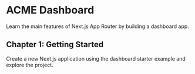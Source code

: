 # ACME Dashboard

Learn the main features of Next.js App Router by building a dashboard app.

## Chapter 1: Getting Started

Create a new Next.js application using the dashboard starter example and explore the project.
